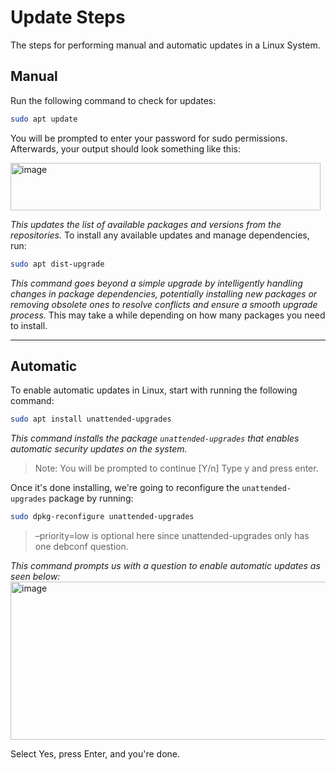 # Update Steps
The steps for performing manual and automatic updates in a Linux System.
## Manual
Run the following command to check for updates:
```bash
sudo apt update
```
You will be prompted to enter your password for sudo permissions. Afterwards, your output should look something like this:

<img width="496" height="76" alt="image" src="https://github.com/user-attachments/assets/7fb91d50-ae0b-4a81-a83e-88d96dacd915" />

*This updates the list of available packages and versions from the repositories.* To install any available updates and manage dependencies, run:
```bash
sudo apt dist-upgrade
```
*This command goes beyond a simple upgrade by intelligently handling changes in package dependencies, potentially installing new packages or removing obsolete ones to resolve conflicts and ensure a smooth upgrade process.* This may take a while depending on how many packages you need to install. 

---

## Automatic
To enable automatic updates in Linux, start with running the following command:
```bash
sudo apt install unattended-upgrades
```
*This command installs the package `unattended-upgrades` that enables automatic security updates on the system.*
> Note: You will be prompted to continue [Y/n] Type y and press enter.


Once it's done installing, we're going to reconfigure the `unattended-upgrades` package by running:
```bash
sudo dpkg-reconfigure unattended-upgrades
```
> –priority=low is optional here since unattended-upgrades only has one debconf question.


*This command prompts us with a question to enable automatic updates as seen below:*
<img width="843" height="253" alt="image" src="https://github.com/user-attachments/assets/df1084db-8803-442d-bb09-15d590c7ba81" />

Select Yes, press Enter, and you're done.
